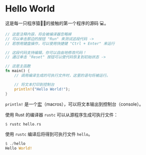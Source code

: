 # Hello World
这是每一只程序猿👨‍💻的接触的第一个程序的源码 :computer:。

```Rust
// 这是注释内容，将会被编译器忽略掉
// 可以单击那边的按钮 "Run" 来测试这段代码 ->
// 若想用键盘操作，可以使用快捷键 "Ctrl + Enter" 来运行

// 这段代码支持编辑，你可以自由地修改代码！
// 通过单击 "Reset" 按钮可以使代码恢复到初始状态 ->

// 这是主函数
fn main() {
    // 调用编译生成的可执行文件时，这里的语句将被运行。

    // 将文本打印到控制台
    println!("Hello World!");
}

```
`println!` 是一个[宏]()（macros），可以将文本输出到控制台（console）。

使用 Rust 的编译器 `rustc` 可以从源程序生成可执行文件：
```Rust
$ rustc hello.rs
```
使用 `rustc` 编译后将得到可执行文件 `hello`。
```Rust
$ ./hello
Hello World!
```
